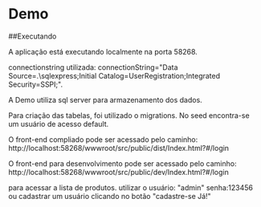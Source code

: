 # Demo

##Executando

A aplicação está executando localmente na porta 58268.

connectionstring utilizada: connectionString="Data Source=.\sqlexpress;Initial Catalog=UserRegistration;Integrated Security=SSPI;".

A Demo utiliza sql server para armazenamento dos dados.

Para criação das tabelas, foi utilizado o migrations. No seed encontra-se um usuário de acesso default.

O front-end compliado pode ser acessado pelo caminho: http://localhost:58268/wwwroot/src/public/dist/Index.html?#/login

O front-end para desenvolvimento pode ser acessado pelo caminho: http://localhost:58268/wwwroot/src/public/dev/Index.html?#/login

para acessar a lista de produtos. utilizar o usuário: "admin" senha:123456 ou cadastrar um usuário clicando no botão "cadastre-se Já!"




